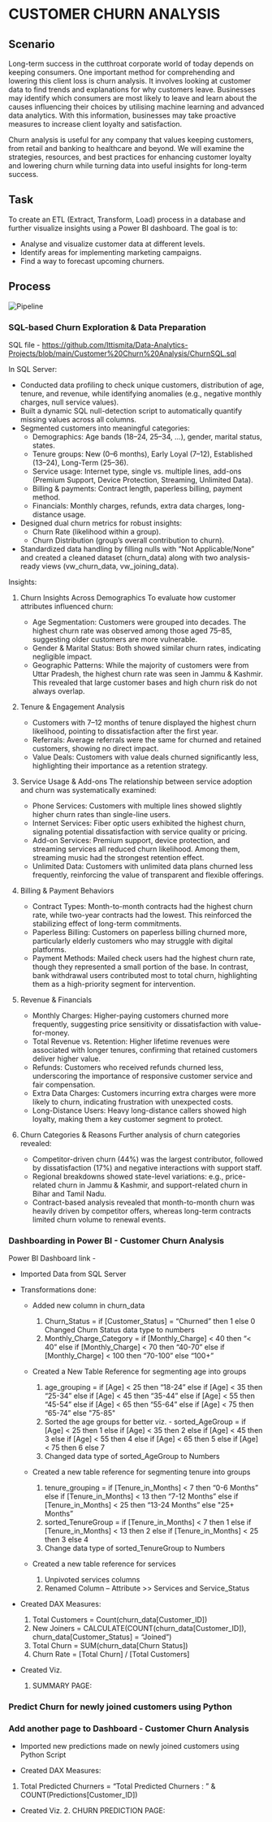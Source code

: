 # CUSTOMER CHURN ANALYSIS

## Scenario
Long-term success in the cutthroat corporate world of today depends on keeping consumers. One important method for comprehending and lowering this client loss is churn analysis. It involves looking at customer data to find trends and explanations for why customers leave. Businesses may identify which consumers are most likely to leave and learn about the causes influencing their choices by utilising machine learning and advanced data analytics. With this information, businesses may take proactive measures to increase client loyalty and satisfaction.

Churn analysis is useful for any company that values keeping customers, from retail and banking to healthcare and beyond. We will examine the strategies, resources, and best practices for enhancing customer loyalty and lowering churn while turning data into useful insights for long-term success.

## Task 
To create an ETL (Extract, Transform, Load) process in a database and further visualize insights using a Power BI dashboard. The goal is to:
- Analyse and visualize customer data at different levels.
- Identify areas for implementing marketing campaigns.
- Find a way to forecast upcoming churners.

## Process
![Pipeline](https://github.com/Ittismita/Data-Analytics-Projects/blob/main/Customer%20Churn%20Analysis/Pipeline.png)

### SQL-based Churn Exploration & Data Preparation
SQL file - https://github.com/Ittismita/Data-Analytics-Projects/blob/main/Customer%20Churn%20Analysis/ChurnSQL.sql

In SQL Server: 
- Conducted data profiling to check unique customers, distribution of age, tenure, and revenue, while identifying anomalies (e.g., negative monthly charges, null service values).
- Built a dynamic SQL null-detection script to automatically quantify missing values across all columns.
- Segmented customers into meaningful categories:
  - Demographics: Age bands (18–24, 25–34, …), gender, marital status, states.
  - Tenure groups: New (0–6 months), Early Loyal (7–12), Established (13–24), Long-Term (25–36).
  - Service usage: Internet type, single vs. multiple lines, add-ons (Premium Support, Device Protection, Streaming, Unlimited Data).
  - Billing & payments: Contract length, paperless billing, payment method.
  - Financials: Monthly charges, refunds, extra data charges, long-distance usage.
- Designed dual churn metrics for robust insights:
  - Churn Rate (likelihood within a group).
  - Churn Distribution (group’s overall contribution to churn).
- Standardized data handling by filling nulls with “Not Applicable/None” and created a cleaned dataset (churn_data) along with two analysis-ready views (vw_churn_data, vw_joining_data).
  
Insights:
1. Churn Insights Across Demographics
   To evaluate how customer attributes influenced churn:
   - Age Segmentation: Customers were grouped into decades. The highest churn rate was observed among those aged 75–85, suggesting older customers are more vulnerable.
   - Gender & Marital Status: Both showed similar churn rates, indicating negligible impact.
   - Geographic Patterns: While the majority of customers were from Uttar Pradesh, the highest churn rate was seen in Jammu & Kashmir. This revealed that large customer bases and high churn risk do not always overlap.

2. Tenure & Engagement Analysis
   - Customers with 7–12 months of tenure displayed the highest churn likelihood, pointing to dissatisfaction after the first year.
   - Referrals: Average referrals were the same for churned and retained customers, showing no direct impact.
   - Value Deals: Customers with value deals churned significantly less, highlighting their importance as a retention strategy.

3. Service Usage & Add-ons
   The relationship between service adoption and churn was systematically examined:
   - Phone Services: Customers with multiple lines showed slightly higher churn rates than single-line users.
   - Internet Services: Fiber optic users exhibited the highest churn, signaling potential dissatisfaction with service quality or pricing.
   - Add-on Services: Premium support, device protection, and streaming services all reduced churn likelihood. Among them, streaming music had the strongest retention effect.
   - Unlimited Data: Customers with unlimited data plans churned less frequently, reinforcing the value of transparent and flexible offerings.

4. Billing & Payment Behaviors
   - Contract Types: Month-to-month contracts had the highest churn rate, while two-year contracts had the lowest. This reinforced the stabilizing effect of long-term commitments.
   - Paperless Billing: Customers on paperless billing churned more, particularly elderly customers who may struggle with digital platforms.
   - Payment Methods: Mailed check users had the highest churn rate, though they represented a small portion of the base. In contrast, bank withdrawal users contributed most to total churn, highlighting them as a high-priority segment for intervention.

5. Revenue & Financials
   - Monthly Charges: Higher-paying customers churned more frequently, suggesting price sensitivity or dissatisfaction with value-for-money.
   - Total Revenue vs. Retention: Higher lifetime revenues were associated with longer tenures, confirming that retained customers deliver higher value.
   - Refunds: Customers who received refunds churned less, underscoring the importance of responsive customer service and fair compensation.
   - Extra Data Charges: Customers incurring extra charges were more likely to churn, indicating frustration with unexpected costs.
   - Long-Distance Users: Heavy long-distance callers showed high loyalty, making them a key customer segment to protect.

6. Churn Categories & Reasons
   Further analysis of churn categories revealed:
   - Competitor-driven churn (44%) was the largest contributor, followed by dissatisfaction (17%) and negative interactions with support staff.
   - Regional breakdowns showed state-level variations: e.g., price-related churn in Jammu & Kashmir, and support-related churn in Bihar and Tamil Nadu.
   - Contract-based analysis revealed that month-to-month churn was heavily driven by competitor offers, whereas long-term contracts limited churn volume to renewal events.

### Dashboarding in Power BI - Customer Churn Analysis
Power BI Dashboard link - 

- Imported Data from SQL Server

- Transformations done:
  - Added new column in churn_data
    1. Churn_Status = if [Customer_Status] = “Churned” then 1 else 0
       Changed Churn Status data type to numbers
    2. Monthly_Charge_Category = if [Monthly_Charge] < 40 then “< 40” else if [Monthly_Charge] < 70 then “40-70” else if [Monthly_Charge] < 100 then “70-100” else “100+”
  
  - Created a New Table Reference for segmenting age into groups
    1. age_grouping = if [Age] < 25 then “18-24” else if [Age] < 35 then “25-34” else if [Age] < 45 then “35-44” else if [Age] < 55 then “45-54” else if [Age] < 65 then “55-64” else if [Age] < 75 then “65-74” else "75-85"
    2. Sorted the age groups for better viz. - sorted_AgeGroup = if [Age] < 25 then 1 else if [Age] < 35 then 2 else if [Age] < 45 then 3 else if [Age] < 55 then 4 else if [Age] < 65 then 5 else if [Age] < 75 then 6 else 7
    3. Changed data type of sorted_AgeGroup to Numbers
  
  - Created a new table reference for segmenting tenure into groups
    1. tenure_grouping = if [Tenure_in_Months] < 7 then “0-6 Months” else if [Tenure_in_Months] < 13 then “7-12 Months” else if [Tenure_in_Months] < 25 then “13-24 Months” else "25+ Months”
    2. sorted_TenureGroup = if [Tenure_in_Months] < 7 then 1 else if [Tenure_in_Months] < 13 then 2 else if [Tenure_in_Months] < 25 then 3 else 4
    3. Change data type of sorted_TenureGroup  to Numbers
  
  - Created a new table reference for services
    1. Unpivoted services columns
    2. Renamed Column – Attribute >> Services and Service_Status

- Created DAX Measures:
  1. Total Customers = Count(churn_data[Customer_ID])
  2. New Joiners = CALCULATE(COUNT(churn_data[Customer_ID]), churn_data[Customer_Status] = “Joined”)
  3. Total Churn = SUM(churn_data[Churn Status])
  4. Churn Rate = [Total Churn] / [Total Customers]

- Created Viz.
  1. SUMMARY PAGE:


### Predict Churn for newly joined customers using Python




### Add another page to Dashboard - Customer Churn Analysis
- Imported new predictions made on newly joined customers using Python Script

- Created DAX Measures:
 1. Total Predicted Churners = “Total Predicted Churners : ” & COUNT(Predictions[Customer_ID])
  
- Created Viz. 
  2. CHURN PREDICTION PAGE:
  



     
 



